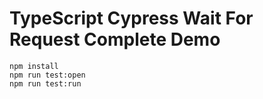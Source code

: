 TypeScript Cypress Wait For Request Complete Demo
=====================================================

```
npm install
npm run test:open
npm run test:run
```
